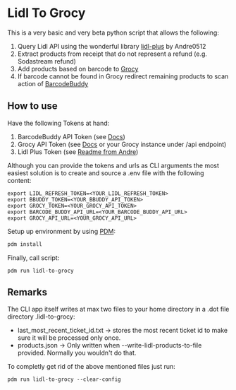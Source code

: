# Lidl To Grocy
This is a very basic and very beta python script that allows the following:
1. Query Lidl API using the wonderful library [lidl-plus](https://github.com/Andre0512/lidl-plus) by Andre0512
2. Extract products from receipt that do not represent a refund (e.g. Sodastream refund)
3. Add products based on barcode to [Grocy](https://grocy.info/) 
4. If barcode cannot be found in Grocy redirect remaining products to scan action of [BarcodeBuddy](https://github.com/Forceu/barcodebuddy)

## How to use
Have the following Tokens at hand:
1. BarcodeBuddy API Token (see [Docs](https://barcodebuddy-documentation.readthedocs.io/en/latest/advanced.html#interacting-with-the-api))
2. Grocy API Token (see [Docs](https://demo.grocy.info/api) or your Grocy instance under /api endpoint)
3. Lidl Plus Token (see [Readme from Andre](https://github.com/Andre0512/lidl-plus#authentication))

Although you can provide the tokens and urls as CLI arguments the most easiest solution is to create and source a .env file with the following content:
```{sh}
export LIDL_REFRESH_TOKEN=<YOUR_LIDL_REFRESH_TOKEN>
export BBUDDY_TOKEN=<YOUR_BBUDDY_API_TOKEN>
export GROCY_TOKEN=<YOUR_GROCY_API_TOKEN>
export BARCODE_BUDDY_API_URL=<YOUR_BARCODE_BUDDY_API_URL>
export GROCY_API_URL=<YOUR_GROCY_API_URL>
```


Setup up environment by using [PDM](https://pdm-project.org/latest/):
```bash
pdm install
```


Finally, call script:
```{bash}
pdm run lidl-to-grocy
```

## Remarks
The CLI app itself writes at max two files to your home directory in a .dot file directory .lidl-to-grocy:
- last_most_recent_ticket_id.txt -> stores the most recent ticket id to make sure it will be processed only once.
- products.json -> Only written when --write-lidl-products-to-file provided. Normally you wouldn't do that.

To completly get rid of the above mentioned files just run:
```{bash}
pdm run lidl-to-grocy --clear-config
```
